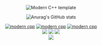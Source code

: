 <div id="title" align=center>

![Modern C++ template][github-sub-title:img]

![Anurag's GitHub stats](https://github-readme-stats.vercel.app/api?username=c0rdXy&show_icons=true&theme=radical)

[![modern cpp](https://img.shields.io/badge/code-Go-blue)](https://go.dev/)
[![modern cpp](https://img.shields.io/badge/code-Java-red)](https://www.oracle.com/java/)
[![modern cpp](https://img.shields.io/badge/code-Python-yellow)](https://python.org/) <br>
![](https://img.shields.io/badge/喜欢-下雨-green) 
![](https://img.shields.io/badge/火锅-red) 
![](https://img.shields.io/badge/科技-black) <br>
![](https://img.shields.io/badge/XIAOMI-是个米粉-orange)

</div>

[github-sub-title:img]: https://readme-typing-svg.herokuapp.com?font=Segoe+Script&center=true&lines=c0rdXy.
